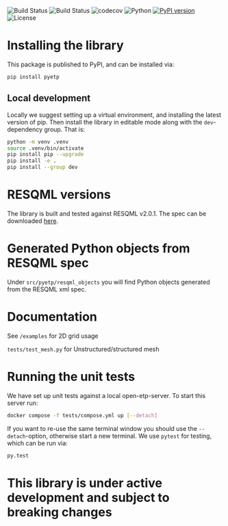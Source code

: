 ![Build Status](https://github.com/equinor/pyetp/actions/workflows/ci.yml/badge.svg?branch=main)
![Build Status](https://github.com/equinor/pyetp/actions/workflows/snyk.yml/badge.svg?branch=main)
![codecov](https://codecov.io/gh/equinor/pyetp/graph/badge.svg?token=S2XDDKKI8U)
![Python](https://img.shields.io/pypi/pyversions/pyetp)
[![PyPI version](https://badge.fury.io/py/pyetp.svg)](https://badge.fury.io/py/pyetp)
![License](https://img.shields.io/github/license/equinor/pyetp)

# Installing the library
This package is published to PyPI, and can be installed via:
```bash
pip install pyetp
```

## Local development
Locally we suggest setting up a virtual environment, and installing the latest
version of pip. Then install the library in editable mode along with the
`dev`-dependency group. That is:
```bash
python -m venv .venv
source .venv/bin/activate
pip install pip --upgrade
pip install -e .
pip install --group dev
```


# RESQML versions
The library is built and tested against RESQML v2.0.1. The spec can be
downloaded
[here](https://publications.opengroup.org/standards/energistics-standards/v231a).

# Generated Python objects from RESQML spec
Under `src/pyetp/resqml_objects` you will find Python objects generated from
the RESQML xml spec.

# Documentation
See `/examples` for 2D grid usage

`tests/test_mesh.py` for Unstructured/structured mesh

# Running the unit tests
We have set up unit tests against a local open-etp-server. To start this server
run:
```bash
docker compose -f tests/compose.yml up [--detach]
```
If you want to re-use the same terminal window you should use the
`--detach`-option, otherwise start a new terminal. We use `pytest` for testing,
which can be run via:
```bash
py.test
```

# This library is under active development and subject to breaking changes
